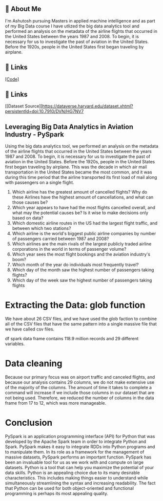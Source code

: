 
## 🚀 About Me
I'm Ashutosh pursuing Masters in applied machine intelligence and as part of my Big Data course I have utlized the big data analytics tool and performed an analysis on the metadata of the airline flights that occurred in the United States between the years 1987 and 2008. To begin, it is necessary for us to investigate the past of aviation in the United States. Before the 1920s, people in the United States first began traveling by airplane.



## 🔗 Links
[[Code]](https://github.com/Abhiashu10/BigData-PySpark-Project/blob/49314db3bcba3594ae8167ff4190250c1a26655e/bigdata.ipynb)

## 🔗 Links
[[Dataset Source]]https://dataverse.harvard.edu/dataset.xhtml?persistentId=doi:10.7910/DVN/HG7NV7

## Leveraging Big Data Analytics in Aviation Industry - PySpark

Using the big data analytics tool, we performed an analysis on the metadata of the airline flights that occurred in the United States between the years 1987 and 2008. To begin, it is necessary for us to investigate the past of aviation in the United States. Before the 1920s, people in the United States first began traveling by airplane. This was the decade in which air mail transportation in the United States became the most common, and it was during this time period that the airline transported its first load of mail along with passengers on a single flight. 
1.	Which airline has the greatest amount of cancelled flights? Why do these Airlines have the highest amount of cancellations, and what can those causes be?
2.	Which year appears to have had the most flights cancelled overall, and what may the potential causes be? Is it wise to make decisions only based on data?
3.	Which domestic airline routes in the US had the largest flight traffic, and between which two stations?
4.	Which airline is the world's biggest public airline companies by number of passengers carried between 1987 and 2008?
5.	Which airlines are the main rivals of the largest publicly traded airline corporations in the world in terms of passenger volume?
6.	Which year sees the most flight bookings and the aviation industry's boom?
7.	Which month of the year do individuals most frequently travel?
8.	Which day of the month saw the highest number of passengers taking flights?
9.	Which day of the week saw the highest number of passengers taking flights



# Extracting the Data: glob function
We have about 26 CSV files, and we have used the glob faction to combine all of the CSV files that have the same pattern into a single massive file that we have called csv files.

df spark data frame contains 118.9 million records and 29 different variables.
# Data cleaning
Because our primary focus was on airport traffic and canceled flights, and because our analysis contains 29 columns, we do not make extensive use of the majority of the columns. The amount of time it takes to complete a command will increase if we include those columns in our dataset that are not being used. Therefore, we reduced the number of columns in the data frame from 17 to 12, which was more manageable.

# Conclusion
PySpark is an application programming interface (API) for Python that was developed by the Apache Spark team in order to integrate Python and Spark. PySpark makes it easy to integrate RDDs into Python programs and to manipulate them. In its role as a framework for the management of massive datasets, PySpark performs an important function. PySpark has been an invaluable tool for us as we work with and compute on large datasets.
Python is a tool that can help you maximize the potential of your data skills. Python is an appealing choice due to its many desirable characteristics. This includes making things easier to understand while simultaneously streamlining the syntax and increasing readability. The fact that Python can be used for both object-oriented and functional programming is perhaps its most appealing quality.
